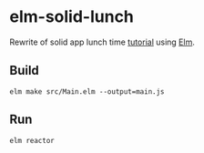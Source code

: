 # elm-solid-lunch

Rewrite of solid app lunch time [tutorial](https://solid.inrupt.com/docs/app-on-your-lunch-break) using [Elm](https://elm-lang.org).

## Build

`elm make src/Main.elm --output=main.js`

## Run

`elm reactor`
